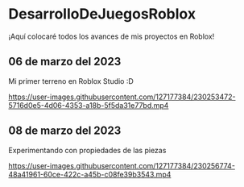 # DesarrolloDeJuegosRoblox

¡Aquí colocaré todos los avances de mis proyectos en Roblox!

## 06 de marzo del 2023
Mi primer terreno en Roblox Studio :D

https://user-images.githubusercontent.com/127177384/230253472-5716d0e5-4d06-4353-a18b-5f5da31e77bd.mp4


## 08 de marzo del 2023
Experimentando con propiedades de las piezas

https://user-images.githubusercontent.com/127177384/230256774-48a41961-60ce-422c-a45b-c08fe39b3543.mp4
